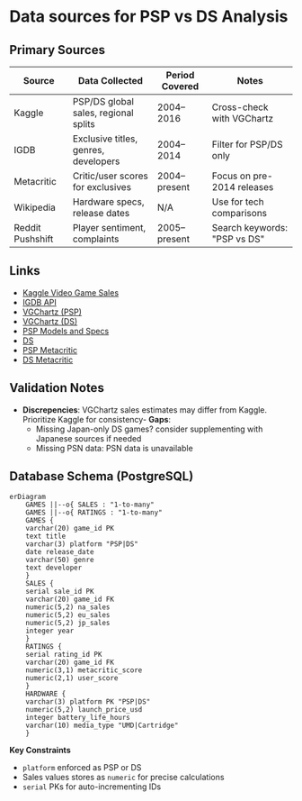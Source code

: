 # Data sources for PSP vs DS Analysis

## Primary Sources
| Source        | Data Collected                          | Period Covered | Notes                          |
|---------------|----------------------------------------|----------------|--------------------------------|
| Kaggle        | PSP/DS global sales, regional splits   | 2004–2016      | Cross-check with VGChartz      |
| IGDB          | Exclusive titles, genres, developers   | 2004–2014      | Filter for PSP/DS only         |
| Metacritic    | Critic/user scores for exclusives      | 2004–present   | Focus on pre-2014 releases     |
| Wikipedia     | Hardware specs, release dates          | N/A            | Use for tech comparisons       |
| Reddit Pushshift | Player sentiment, complaints         | 2005–present   | Search keywords: "PSP vs DS"   |

## Links
* [Kaggle Video Game Sales](https://www.kaggle.com/datasets/rush4ratio/video-game-sales-with-ratings/data)
* [IGDB API](https://www.igdb.com/api)
* [VGChartz (PSP)](https://www.vgchartz.com/games/games.php?name=&keyword=&console=PSP&region=All&developer=&publisher=&goty_year=&genre=&boxart=Both&banner=Both&ownership=Both&showmultiplat=No&results=50&order=Sales&showtotalsales=0&showtotalsales=1&showpublisher=0&showpublisher=1&showvgchartzscore=0&showvgchartzscore=1&shownasales=0&showdeveloper=0&showcriticscore=0&showcriticscore=1&showpalsales=0&showreleasedate=0&showreleasedate=1&showuserscore=0&showuserscore=1&showjapansales=0&showlastupdate=0&showlastupdate=1&showothersales=0&showshipped=0&showshipped=1)
* [VGChartz (DS)](https://www.vgchartz.com/games/games.php?name=&keyword=&console=DS&region=All&developer=&publisher=&goty_year=&genre=&boxart=Both&banner=Both&ownership=Both&showmultiplat=No&results=50&order=Sales&showtotalsales=0&showtotalsales=1&showpublisher=0&showpublisher=1&showvgchartzscore=0&showvgchartzscore=1&shownasales=0&showdeveloper=0&showcriticscore=0&showcriticscore=1&showpalsales=0&showreleasedate=0&showreleasedate=1&showuserscore=0&showuserscore=1&showjapansales=0&showlastupdate=0&showlastupdate=1&showothersales=0&showshipped=0&showshipped=1)
* [PSP Models and Specs](https://en.wikipedia.org/wiki/PlayStation_Portable)
* [DS](https://en.wikipedia.org/wiki/Nintendo_DS)
* [PSP Metacritic](https://www.metacritic.com/browse/game/psp/)
* [DS Metacritic](https://www.metacritic.com/browse/game/ds/)


## Validation Notes
- **Discrepencies**: VGChartz sales estimates may differ from Kaggle. Prioritize Kaggle for consistency- **Gaps**:
	-  Missing Japan-only DS games? consider supplementing with Japanese sources if needed
	-  Missing PSN data: PSN data is unavailable


## Database Schema (PostgreSQL)
```mermaid
erDiagram
    GAMES ||--o{ SALES : "1-to-many"
    GAMES ||--o{ RATINGS : "1-to-many"
    GAMES {
	varchar(20) game_id PK
	text title
	varchar(3) platform "PSP|DS"
	date release_date
	varchar(50) genre
	text developer
    }
    SALES {
	serial sale_id PK
	varchar(20) game_id FK
	numeric(5,2) na_sales
	numeric(5,2) eu_sales
	numeric(5,2) jp_sales
	integer year
    }
    RATINGS {
	serial rating_id PK
	varchar(20) game_id FK
	numeric(3,1) metacritic_score
	numeric(2,1) user_score
    }
    HARDWARE {
	varchar(3) platform PK "PSP|DS"
	numeric(5,2) launch_price_usd
	integer battery_life_hours
	varchar(10) media_type "UMD|Cartridge"
    }
```

**Key Constraints**
* `platform` enforced as PSP or DS
* Sales values stores as `numeric` for precise calculations
* `serial` PKs for auto-incrementing IDs
